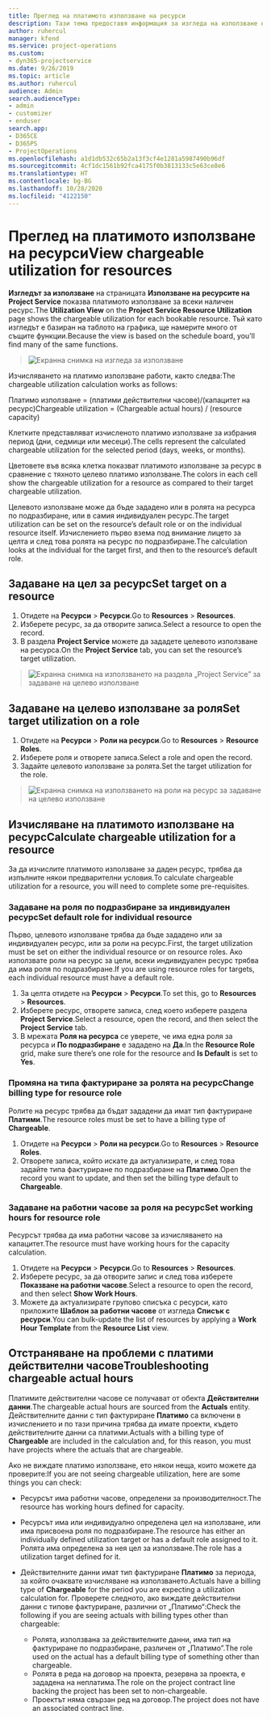 ```yaml
---
title: Преглед на платимото използване на ресурси
description: Тази тема предоставя информация за изгледа на използване на ресурси.
author: ruhercul
manager: kfend
ms.service: project-operations
ms.custom:
- dyn365-projectservice
ms.date: 9/26/2019
ms.topic: article
ms.author: ruhercul
audience: Admin
search.audienceType:
- admin
- customizer
- enduser
search.app:
- D365CE
- D365PS
- ProjectOperations
ms.openlocfilehash: a1d1db532c65b2a13f3cf4e1281a5987490b96df
ms.sourcegitcommit: 4cf1dc1561b92fca4175f0b3813133c5e63ce8e6
ms.translationtype: HT
ms.contentlocale: bg-BG
ms.lasthandoff: 10/28/2020
ms.locfileid: "4122150"
---
```

# <a name="view-chargeable-utilization-for-resources"></a><span data-ttu-id="a4f57-103">Преглед на платимото използване на ресурси</span><span class="sxs-lookup"><span data-stu-id="a4f57-103">View chargeable utilization for resources</span></span>
 
<span data-ttu-id="a4f57-104">**Изгледът за използване** на страницата **Използване на ресурсите на Project Service** показва платимото използване за всеки наличен ресурс.</span><span class="sxs-lookup"><span data-stu-id="a4f57-104">The **Utilization View** on the **Project Service Resource Utilization** page shows the chargeable utilization for each bookable resource.</span></span> <span data-ttu-id="a4f57-105">Тъй като изгледът е базиран на таблото на графика, ще намерите много от същите функции.</span><span class="sxs-lookup"><span data-stu-id="a4f57-105">Because the view is based on the schedule board, you’ll find many of the same functions.</span></span>

> ![Екранна снимка на изгледа за използване](media/FAQ-utilization-1.png)
 

<span data-ttu-id="a4f57-107">Изчисляването на платимо използване работи, както следва:</span><span class="sxs-lookup"><span data-stu-id="a4f57-107">The chargeable utilization calculation works as follows:</span></span>

   <span data-ttu-id="a4f57-108">Платимо използване = (платими действителни часове)/(капацитет на ресурс)</span><span class="sxs-lookup"><span data-stu-id="a4f57-108">Chargeable utilization = (Chargeable actual hours) / (resource capacity)</span></span>

<span data-ttu-id="a4f57-109">Клетките представляват изчисленото платимо използване за избрания период (дни, седмици или месеци).</span><span class="sxs-lookup"><span data-stu-id="a4f57-109">The cells represent the calculated chargeable utilization for the selected period (days, weeks, or months).</span></span>

<span data-ttu-id="a4f57-110">Цветовете във всяка клетка показват платимото използване за ресурс в сравнение с тяхното целево платимо използване.</span><span class="sxs-lookup"><span data-stu-id="a4f57-110">The colors in each cell show the chargeable utilization for a resource as compared to their target chargeable utilization.</span></span> 

<span data-ttu-id="a4f57-111">Целевото използване може да бъде зададено или в ролята на ресурса по подразбиране, или в самия индивидуален ресурс.</span><span class="sxs-lookup"><span data-stu-id="a4f57-111">The target utilization can be set on the resource’s default role or on the individual resource itself.</span></span> <span data-ttu-id="a4f57-112">Изчислението първо взема под внимание лицето за целта и след това ролята на ресурс по подразбиране.</span><span class="sxs-lookup"><span data-stu-id="a4f57-112">The calculation looks at the individual for the target first, and then to the resource’s default role.</span></span>

## <a name="set-target-on-a-resource"></a><span data-ttu-id="a4f57-113">Задаване на цел за ресурс</span><span class="sxs-lookup"><span data-stu-id="a4f57-113">Set target on a resource</span></span>

1. <span data-ttu-id="a4f57-114">Отидете на **Ресурси** \> **Ресурси**.</span><span class="sxs-lookup"><span data-stu-id="a4f57-114">Go to **Resources** \> **Resources**.</span></span> 
2. <span data-ttu-id="a4f57-115">Изберете ресурс, за да отворите записа.</span><span class="sxs-lookup"><span data-stu-id="a4f57-115">Select a resource to open the record.</span></span> 
3. <span data-ttu-id="a4f57-116">В раздела **Project Service** можете да зададете целевото използване на ресурса.</span><span class="sxs-lookup"><span data-stu-id="a4f57-116">On the **Project Service** tab, you can set the resource’s target utilization.</span></span>

> ![Екранна снимка на използването на раздела „Project Service” за задаване на целево използване](media/FAQ-utilization-2.png)
 
## <a name="set-target-utilization-on-a-role"></a><span data-ttu-id="a4f57-118">Задаване на целево използване за роля</span><span class="sxs-lookup"><span data-stu-id="a4f57-118">Set target utilization on a role</span></span>

1. <span data-ttu-id="a4f57-119">Отидете на **Ресурси** \> **Роли на ресурси**.</span><span class="sxs-lookup"><span data-stu-id="a4f57-119">Go to **Resources** \> **Resource Roles**.</span></span> 
2. <span data-ttu-id="a4f57-120">Изберете роля и отворете записа.</span><span class="sxs-lookup"><span data-stu-id="a4f57-120">Select a role and open the record.</span></span> 
3. <span data-ttu-id="a4f57-121">Задайте целевото използване за ролята.</span><span class="sxs-lookup"><span data-stu-id="a4f57-121">Set the target utilization for the role.</span></span>

> ![Екранна снимка на използването на роли на ресурс за задаване на целево използване](media/FAQ-utilization-3.png)
 
## <a name="calculate-chargeable-utilization-for-a-resource"></a><span data-ttu-id="a4f57-123">Изчисляване на платимото използване на ресурс</span><span class="sxs-lookup"><span data-stu-id="a4f57-123">Calculate chargeable utilization for a resource</span></span>

<span data-ttu-id="a4f57-124">За да изчислите платимото използване за даден ресурс, трябва да изпълните някои предварителни условия.</span><span class="sxs-lookup"><span data-stu-id="a4f57-124">To calculate chargeable utilization for a resource, you will need to complete some pre-requisites.</span></span> 

### <a name="set-default-role-for-individual-resource"></a><span data-ttu-id="a4f57-125">Задаване на роля по подразбиране за индивидуален ресурс</span><span class="sxs-lookup"><span data-stu-id="a4f57-125">Set default role for individual resource</span></span>

<span data-ttu-id="a4f57-126">Първо, целевото използване трябва да бъде зададено или за индивидуален ресурс, или за роли на ресурс.</span><span class="sxs-lookup"><span data-stu-id="a4f57-126">First, the target utilization must be set on either the individual resource or on resource roles.</span></span> <span data-ttu-id="a4f57-127">Ако използвате роли на ресурс за цели, всеки индивидуален ресурс трябва да има роля по подразбиране.</span><span class="sxs-lookup"><span data-stu-id="a4f57-127">If you are using resource roles for targets, each individual resource must have a default role.</span></span> 

1. <span data-ttu-id="a4f57-128">За целта отидете на **Ресурси** \> **Ресурси**.</span><span class="sxs-lookup"><span data-stu-id="a4f57-128">To set this, go to **Resources** \> **Resources**.</span></span> 
2. <span data-ttu-id="a4f57-129">Изберете ресурс, отворете записа, след което изберете раздела **Project Service**.</span><span class="sxs-lookup"><span data-stu-id="a4f57-129">Select a resource, open the record, and then select the **Project Service** tab.</span></span> 
3. <span data-ttu-id="a4f57-130">В мрежата **Роля на ресурса** се уверете, че има една роля за ресурса и **По подразбиране** е зададено на **Да**.</span><span class="sxs-lookup"><span data-stu-id="a4f57-130">In the **Resource Role** grid, make sure there’s one role for the resource and **Is Default** is set to **Yes**.</span></span>
 
### <a name="change-billing-type-for-resource-role"></a><span data-ttu-id="a4f57-131">Промяна на типа фактуриране за ролята на ресурс</span><span class="sxs-lookup"><span data-stu-id="a4f57-131">Change billing type for resource role</span></span>

<span data-ttu-id="a4f57-132">Ролите на ресурс трябва да бъдат зададени да имат тип фактуриране **Платими**.</span><span class="sxs-lookup"><span data-stu-id="a4f57-132">The resource roles must be set to have a billing type of **Chargeable**.</span></span> 

1. <span data-ttu-id="a4f57-133">Отидете на **Ресурси** \> **Роли на ресурси**.</span><span class="sxs-lookup"><span data-stu-id="a4f57-133">Go to **Resources** \> **Resource Roles**.</span></span> 
2. <span data-ttu-id="a4f57-134">Отворете записа, който искате да актуализирате, и след това задайте типа фактуриране по подразбиране на **Платимо**.</span><span class="sxs-lookup"><span data-stu-id="a4f57-134">Open the record you want to update, and then set the billing type default to **Chargeable**.</span></span>

### <a name="set-working-hours-for-resource-role"></a><span data-ttu-id="a4f57-135">Задаване на работни часове за роля на ресурс</span><span class="sxs-lookup"><span data-stu-id="a4f57-135">Set working hours for resource role</span></span>
 
<span data-ttu-id="a4f57-136">Ресурсът трябва да има работни часове за изчисляването на капацитет.</span><span class="sxs-lookup"><span data-stu-id="a4f57-136">The resource must have working hours for the capacity calculation.</span></span> 

1. <span data-ttu-id="a4f57-137">Отидете на **Ресурси** \> **Ресурси**.</span><span class="sxs-lookup"><span data-stu-id="a4f57-137">Go to **Resources** \> **Resources**.</span></span> 
2. <span data-ttu-id="a4f57-138">Изберете ресурс, за да отворите запис и след това изберете **Показване на работни часове**.</span><span class="sxs-lookup"><span data-stu-id="a4f57-138">Select a resource to open the record, and then select **Show Work Hours**.</span></span> 
3. <span data-ttu-id="a4f57-139">Можете да актуализирате групово списъка с ресурси, като приложите **Шаблон за работни часове** от изгледа **Списък с ресурси**.</span><span class="sxs-lookup"><span data-stu-id="a4f57-139">You can bulk-update the list of resources by applying a **Work Hour Template** from the **Resource List** view.</span></span>

## <a name="troubleshooting-chargeable-actual-hours"></a><span data-ttu-id="a4f57-140">Отстраняване на проблеми с платими действителни часове</span><span class="sxs-lookup"><span data-stu-id="a4f57-140">Troubleshooting chargeable actual hours</span></span>

<span data-ttu-id="a4f57-141">Платимите действителни часове се получават от обекта **Действителни данни**.</span><span class="sxs-lookup"><span data-stu-id="a4f57-141">The chargeable actual hours are sourced from the **Actuals** entity.</span></span> <span data-ttu-id="a4f57-142">Действителните данни с тип фактуриране **Платимо** са включени в изчислението и по тази причина трябва да имате проекти, където действителните данни са платими.</span><span class="sxs-lookup"><span data-stu-id="a4f57-142">Actuals with a billing type of **Chargeable** are included in the calculation and, for this reason, you must have projects where the actuals that are chargeable.</span></span>

<span data-ttu-id="a4f57-143">Ако не виждате платимо използване, ето някои неща, които можете да проверите:</span><span class="sxs-lookup"><span data-stu-id="a4f57-143">If you are not seeing chargeable utilization, here are some things you can check:</span></span>

- <span data-ttu-id="a4f57-144">Ресурсът има работни часове, определени за производителност.</span><span class="sxs-lookup"><span data-stu-id="a4f57-144">The resource has working hours defined for capacity.</span></span>
- <span data-ttu-id="a4f57-145">Ресурсът има или индивидуално определена цел на използване, или има присвоена роля по подразбиране.</span><span class="sxs-lookup"><span data-stu-id="a4f57-145">The resource has either an individually defined utilization target or has a default role assigned to it.</span></span> <span data-ttu-id="a4f57-146">Ролята има определена за нея цел за използване.</span><span class="sxs-lookup"><span data-stu-id="a4f57-146">The role has a utilization target defined for it.</span></span>
- <span data-ttu-id="a4f57-147">Действителните данни имат тип фактуриране **Платимо** за периода, за който очаквате изчисляване на използването.</span><span class="sxs-lookup"><span data-stu-id="a4f57-147">Actuals have a billing type of **Chargeable** for the period you are expecting a utilization calculation for.</span></span> <span data-ttu-id="a4f57-148">Проверете следното, ако виждате действителни данни с типове фактуриране, различни от „Платимо“:</span><span class="sxs-lookup"><span data-stu-id="a4f57-148">Check the following if you are seeing actuals with billing types other than chargeable:</span></span>

  - <span data-ttu-id="a4f57-149">Ролята, използвана за действителните данни, има тип на фактуриране по подразбиране, различен от „Платимо”.</span><span class="sxs-lookup"><span data-stu-id="a4f57-149">The role used on the actual has a default billing type of something other than chargeable.</span></span>
  - <span data-ttu-id="a4f57-150">Ролята в реда на договор на проекта, резервна за проекта, е зададена на неплатима.</span><span class="sxs-lookup"><span data-stu-id="a4f57-150">The role on the project contract line backing the project has been set to non-chargeable.</span></span>
  - <span data-ttu-id="a4f57-151">Проектът няма свързан ред на договор.</span><span class="sxs-lookup"><span data-stu-id="a4f57-151">The project does not have an associated contract line.</span></span>

